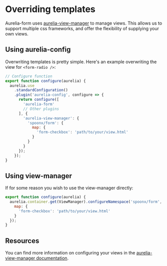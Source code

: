 # Overriding templates
Aurelia-form uses [aurelia-view-manager](https://aurelia-view-manager.spoonx.org/) to manage views.
This allows us to support multiple css frameworks, and offer the flexibility of supplying your own views.

## Using aurelia-config
Overwriting templates is pretty simple. Here's an example overwriting the view for `<form-radio />`:

```js
// Configure function
export function configure(aurelia) {
  aurelia.use
    .standardConfiguration()
    .plugin('aurelia-config', configure => {
      return configure([
        'aurelia-form'
        // Other plugins
      ], {
        'aurelia-view-manager': {
          'spoonx/form': {
            map: {
              'form-checkbox': 'path/to/your/view.html'
            }
          }
        }
      });
    });
}
```

## Using view-manager
If for some reason you wish to use the view-manager directly:

```js
export function configure(aurelia) {
  aurelia.container.get(ViewManager).configureNamespace('spoonx/form', {
    map: {
      'form-checkbox': 'path/to/your/view.html'
    }
  });
}
```

## Resources
You can find more information on configuring your views in the [aurelia-view-manager documentation](https://aurelia-view-manager.spoonx.org/configuration.html#).
